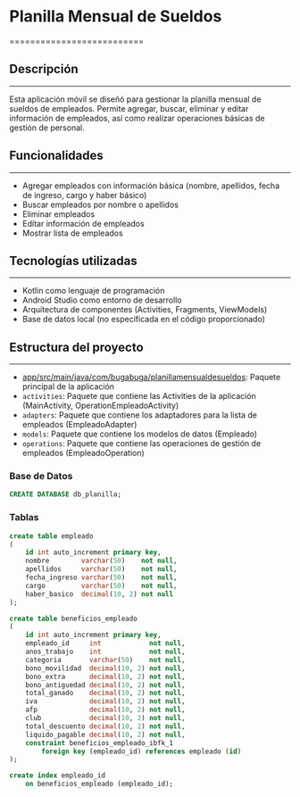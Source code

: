 # Planilla Mensual de Sueldos
==========================

## Descripción
---------------

Esta aplicación móvil se diseñó para gestionar la planilla mensual de sueldos de empleados. Permite agregar, buscar, eliminar y editar información de empleados, así como realizar operaciones básicas de gestión de personal.

## Funcionalidades
------------------

*   Agregar empleados con información básica (nombre, apellidos, fecha de ingreso, cargo y haber básico)
*   Buscar empleados por nombre o apellidos
*   Eliminar empleados
*   Editar información de empleados
*   Mostrar lista de empleados

## Tecnologías utilizadas
-------------------------

*   Kotlin como lenguaje de programación
*   Android Studio como entorno de desarrollo
*   Arquitectura de componentes (Activities, Fragments, ViewModels)
*   Base de datos local (no especificada en el código proporcionado)

## Estructura del proyecto
---------------------------

*   [app/src/main/java/com/bugabuga/planillamensualdesueldos](cci:7://file:///home/ronald/IdeaProjects/PlanillaMensualdeSueldos/app/src/main/java/com/bugabuga/planillamensualdesueldos:0:0-0:0): Paquete principal de la aplicación
*   `activities`: Paquete que contiene las Activities de la aplicación (MainActivity, OperationEmpleadoActivity)
*   `adapters`: Paquete que contiene los adaptadores para la lista de empleados (EmpleadoAdapter)
*   `models`: Paquete que contiene los modelos de datos (Empleado)
*   `operations`: Paquete que contiene las operaciones de gestión de empleados (EmpleadoOperation)

### Base de Datos

```sql
CREATE DATABASE db_planilla;
```

### Tablas
```sql
create table empleado
(
    id int auto_increment primary key,
    nombre        varchar(50)    not null,
    apellidos     varchar(50)    not null,
    fecha_ingreso varchar(50)    not null,
    cargo         varchar(50)    not null,
    haber_basico  decimal(10, 2) not null
);

create table beneficios_empleado
(
    id int auto_increment primary key,
    empleado_id     int            not null,
    anos_trabajo    int            not null,
    categoria       varchar(50)    not null,
    bono_movilidad  decimal(10, 2) not null,
    bono_extra      decimal(10, 2) not null,
    bono_antiguedad decimal(10, 2) not null,
    total_ganado    decimal(10, 2) not null,
    iva             decimal(10, 2) not null,
    afp             decimal(10, 2) not null,
    club            decimal(10, 2) not null,
    total_descuento decimal(10, 2) not null,
    liquido_pagable decimal(10, 2) not null,
    constraint beneficios_empleado_ibfk_1
        foreign key (empleado_id) references empleado (id)
);

create index empleado_id
    on beneficios_empleado (empleado_id);
```